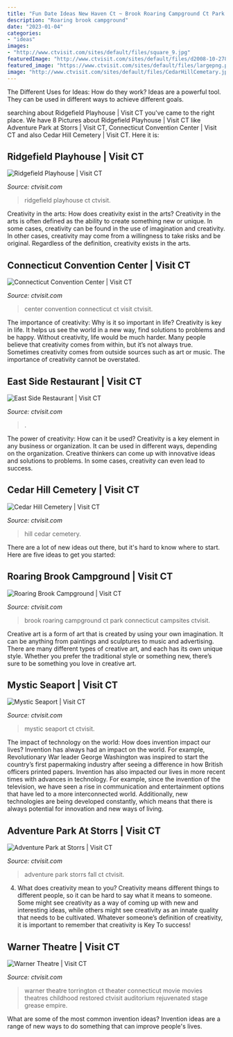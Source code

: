 ```yaml
---
title: "Fun Date Ideas New Haven Ct ~ Brook Roaring Campground Ct Park Connecticut Campsites Ctvisit"
description: "Roaring brook campground"
date: "2023-01-04"
categories:
- "ideas"
images:
- "http://www.ctvisit.com/sites/default/files/square_9.jpg"
featuredImage: "http://www.ctvisit.com/sites/default/files/d2008-10-2782.jpg"
featured_image: "https://www.ctvisit.com/sites/default/files/largepng.png"
image: "http://www.ctvisit.com/sites/default/files/CedarHillCemetary.jpg"
---
```



The Different Uses for Ideas: How do they work?
Ideas are a powerful tool. They can be used in different ways to achieve different goals.

	

		
searching about Ridgefield Playhouse | Visit CT you've came to the right place. We have 8 Pictures about Ridgefield Playhouse | Visit CT like Adventure Park at Storrs | Visit CT, Connecticut Convention Center | Visit CT and also Cedar Hill Cemetery | Visit CT. Here it is:
		
    
## Ridgefield Playhouse | Visit CT

<img loading=lazy src="https://www.ctvisit.com/sites/default/files/RidgefieldPlayhouse.jpg" onerror="this.onerror=null;this.src='https://tse3.mm.bing.net/th?id=OIP.3DUxeOdqNZrzigay3XaNSwHaE7&amp;pid=15.1';" alt="Ridgefield Playhouse | Visit CT">

_Source: ctvisit.com_

>ridgefield playhouse ct ctvisit. 

	

Creativity in the arts: How does creativity exist in the arts?
Creativity in the arts is often defined as the ability to create something new or unique. In some cases, creativity can be found in the use of imagination and creativity. In other cases, creativity may come from a willingness to take risks and be original. Regardless of the definition, creativity exists in the arts.

    
## Connecticut Convention Center | Visit CT

<img loading=lazy src="http://www.ctvisit.com/sites/default/files/CTCC-Cvent.jpg" onerror="this.onerror=null;this.src='https://tse3.mm.bing.net/th?id=OIP.diiJ_Ysa6z59H9ID92lp9QHaEK&amp;pid=15.1';" alt="Connecticut Convention Center | Visit CT">

_Source: ctvisit.com_

>center convention connecticut ct visit ctvisit. 

	

The importance of creativity: Why is it so important in life?
Creativity is key in life. It helps us see the world in a new way, find solutions to problems and be happy. Without creativity, life would be much harder. Many people believe that creativity comes from within, but it’s not always true. Sometimes creativity comes from outside sources such as art or music. The importance of creativity cannot be overstated.

    
## East Side Restaurant | Visit CT

<img loading=lazy src="http://www.ctvisit.com/sites/default/files/square_9.jpg" onerror="this.onerror=null;this.src='https://tse3.mm.bing.net/th?id=OIP.0xJN8IY-aCKUGCMPtFJYHwHaEK&amp;pid=15.1';" alt="East Side Restaurant | Visit CT">

_Source: ctvisit.com_

>. 

	

The power of creativity: How can it be used?
Creativity is a key element in any business or organization. It can be used in different ways, depending on the organization. Creative thinkers can come up with innovative ideas and solutions to problems. In some cases, creativity can even lead to success.

    
## Cedar Hill Cemetery | Visit CT

<img loading=lazy src="http://www.ctvisit.com/sites/default/files/CedarHillCemetary.jpg" onerror="this.onerror=null;this.src='https://tse2.mm.bing.net/th?id=OIP.VQjKmt-GKqyYdSxR7y5fDAHaE7&amp;pid=15.1';" alt="Cedar Hill Cemetery | Visit CT">

_Source: ctvisit.com_

>hill cedar cemetery. 

	

There are a lot of new ideas out there, but it's hard to know where to start. Here are five ideas to get you started: 

    
## Roaring Brook Campground | Visit CT

<img loading=lazy src="https://www.ctvisit.com/sites/default/files/RoaringBrookCampground_0.jpg" onerror="this.onerror=null;this.src='https://tse3.mm.bing.net/th?id=OIP.9AutiwHp0r1HBGocPdIWSQHaE0&amp;pid=15.1';" alt="Roaring Brook Campground | Visit CT">

_Source: ctvisit.com_

>brook roaring campground ct park connecticut campsites ctvisit. 

	

Creative art is a form of art that is created by using your own imagination. It can be anything from paintings and sculptures to music and advertising. There are many different types of creative art, and each has its own unique style. Whether you prefer the traditional style or something new, there’s sure to be something you love in creative art.

    
## Mystic Seaport | Visit CT

<img loading=lazy src="http://www.ctvisit.com/sites/default/files/d2008-10-2782.jpg" onerror="this.onerror=null;this.src='https://tse2.mm.bing.net/th?id=OIP.c5KXKrMiPmP7O58JGgTmSgHaFS&amp;pid=15.1';" alt="Mystic Seaport | Visit CT">

_Source: ctvisit.com_

>mystic seaport ct ctvisit. 

	

The impact of technology on the world: How does invention impact our lives?
Invention has always had an impact on the world. For example, Revolutionary War leader George Washington was inspired to start the country’s first papermaking industry after seeing a difference in how British officers printed papers. Invention has also impacted our lives in more recent times with advances in technology. For example, since the invention of the television, we have seen a rise in communication and entertainment options that have led to a more interconnected world. Additionally, new technologies are being developed constantly, which means that there is always potential for innovation and new ways of living.

    
## Adventure Park At Storrs | Visit CT

<img loading=lazy src="https://www.ctvisit.com/sites/default/files/Adventure-Park.03a_ret.jpg" onerror="this.onerror=null;this.src='https://tse2.mm.bing.net/th?id=OIP.VFI16P2mc2ehN4TN8Mi51wHaLG&amp;pid=15.1';" alt="Adventure Park at Storrs | Visit CT">

_Source: ctvisit.com_

>adventure park storrs fall ct ctvisit. 

	

4. What does creativity mean to you?
Creativity means different things to different people, so it can be hard to say what it means to someone. Some might see creativity as a way of coming up with new and interesting ideas, while others might see creativity as an innate quality that needs to be cultivated. Whatever someone’s definition of creativity, it is important to remember that creativity is Key To success!

    
## Warner Theatre | Visit CT

<img loading=lazy src="https://www.ctvisit.com/sites/default/files/largepng.png" onerror="this.onerror=null;this.src='https://tse2.mm.bing.net/th?id=OIP.icRsJS82N49E42c4ILFmnAHaE8&amp;pid=15.1';" alt="Warner Theatre | Visit CT">

_Source: ctvisit.com_

>warner theatre torrington ct theater connecticut movie movies theatres childhood restored ctvisit auditorium rejuvenated stage grease empire. 

	

What are some of the most common invention ideas?
Invention ideas are a range of new ways to do something that can improve people's lives.

